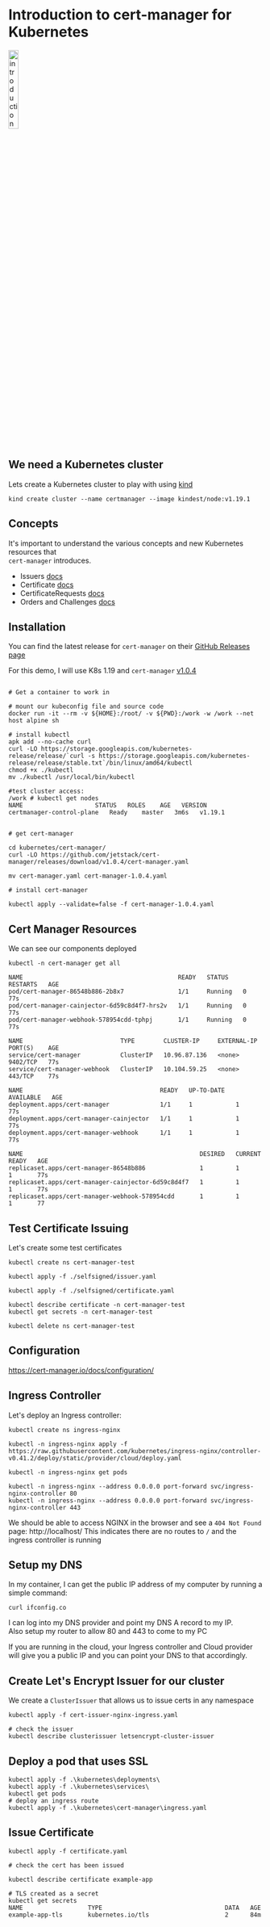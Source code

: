 # Introduction to cert-manager for Kubernetes

<a href="https://youtu.be/hoLUigg4V18" title="certmanager"><img src="https://i.ytimg.com/vi/hoLUigg4V18/hqdefault.jpg" width="20%" alt="introduction to certmanager" /></a>

## We need a Kubernetes cluster

Lets create a Kubernetes cluster to play with using [kind](https://kind.sigs.k8s.io/docs/user/quick-start/)

```
kind create cluster --name certmanager --image kindest/node:v1.19.1
```


## Concepts 

It's important to understand the various concepts and new Kubernetes resources that <br/>
`cert-manager` introduces.

* Issuers [docs](https://cert-manager.io/docs/concepts/issuer/)
* Certificate [docs](https://cert-manager.io/docs/concepts/certificate/)
* CertificateRequests [docs](https://cert-manager.io/docs/concepts/certificaterequest/)
* Orders and Challenges [docs](https://cert-manager.io/docs/concepts/acme-orders-challenges/)

## Installation 

You can find the latest release for `cert-manager` on their [GitHub Releases page](https://github.com/jetstack/cert-manager/) <br/>

For this demo, I will use K8s 1.19 and `cert-manager` [v1.0.4](https://github.com/jetstack/cert-manager/releases/tag/v1.0.4)

```

# Get a container to work in

# mount our kubeconfig file and source code
docker run -it --rm -v ${HOME}:/root/ -v ${PWD}:/work -w /work --net host alpine sh

# install kubectl
apk add --no-cache curl
curl -LO https://storage.googleapis.com/kubernetes-release/release/`curl -s https://storage.googleapis.com/kubernetes-release/release/stable.txt`/bin/linux/amd64/kubectl
chmod +x ./kubectl
mv ./kubectl /usr/local/bin/kubectl

#test cluster access:
/work # kubectl get nodes
NAME                    STATUS   ROLES    AGE   VERSION
certmanager-control-plane   Ready    master   3m6s   v1.19.1


# get cert-manager 

cd kubernetes/cert-manager/
curl -LO https://github.com/jetstack/cert-manager/releases/download/v1.0.4/cert-manager.yaml

mv cert-manager.yaml cert-manager-1.0.4.yaml

# install cert-manager 

kubectl apply --validate=false -f cert-manager-1.0.4.yaml
```

## Cert Manager Resources

We can see our components deployed

```
kubectl -n cert-manager get all

NAME                                           READY   STATUS    RESTARTS   AGE
pod/cert-manager-86548b886-2b8x7               1/1     Running   0          77s
pod/cert-manager-cainjector-6d59c8d4f7-hrs2v   1/1     Running   0          77s
pod/cert-manager-webhook-578954cdd-tphpj       1/1     Running   0          77s

NAME                           TYPE        CLUSTER-IP     EXTERNAL-IP   PORT(S)    AGE
service/cert-manager           ClusterIP   10.96.87.136   <none>        9402/TCP   77s
service/cert-manager-webhook   ClusterIP   10.104.59.25   <none>        443/TCP    77s

NAME                                      READY   UP-TO-DATE   AVAILABLE   AGE        
deployment.apps/cert-manager              1/1     1            1           77s
deployment.apps/cert-manager-cainjector   1/1     1            1           77s
deployment.apps/cert-manager-webhook      1/1     1            1           77s

NAME                                                 DESIRED   CURRENT   READY   AGE
replicaset.apps/cert-manager-86548b886               1         1         1       77s
replicaset.apps/cert-manager-cainjector-6d59c8d4f7   1         1         1       77s
replicaset.apps/cert-manager-webhook-578954cdd       1         1         1       77

```

## Test Certificate Issuing 

Let's create some test certificates

```
kubectl create ns cert-manager-test

kubectl apply -f ./selfsigned/issuer.yaml

kubectl apply -f ./selfsigned/certificate.yaml

kubectl describe certificate -n cert-manager-test
kubectl get secrets -n cert-manager-test

kubectl delete ns cert-manager-test
```

## Configuration 

https://cert-manager.io/docs/configuration/

## Ingress Controller

Let's deploy an Ingress controller: <br/>

```
kubectl create ns ingress-nginx

kubectl -n ingress-nginx apply -f https://raw.githubusercontent.com/kubernetes/ingress-nginx/controller-v0.41.2/deploy/static/provider/cloud/deploy.yaml

kubectl -n ingress-nginx get pods

kubectl -n ingress-nginx --address 0.0.0.0 port-forward svc/ingress-nginx-controller 80
kubectl -n ingress-nginx --address 0.0.0.0 port-forward svc/ingress-nginx-controller 443
```

We should be able to access NGINX in the browser and see a `404 Not Found` page: http://localhost/
This indicates there are no routes to `/` and the ingress controller is running

## Setup my DNS

In my container, I can get the public IP address of my computer by running a simple command:

```
curl ifconfig.co
```

I can log into my DNS provider and point my DNS A record to my IP.<br/>
Also setup my router to allow 80 and 443 to come to my PC <br/>

If you are running in the cloud, your Ingress controller and Cloud provider will give you a
public IP and you can point your DNS to that accordingly.

## Create Let's Encrypt Issuer for our cluster

We create a `ClusterIssuer` that allows us to issue certs in any namespace

```
kubectl apply -f cert-issuer-nginx-ingress.yaml

# check the issuer
kubectl describe clusterissuer letsencrypt-cluster-issuer

```

## Deploy a pod that uses SSL

```
kubectl apply -f .\kubernetes\deployments\
kubectl apply -f .\kubernetes\services\
kubectl get pods
# deploy an ingress route
kubectl apply -f .\kubernetes\cert-manager\ingress.yaml

```

## Issue Certificate 

```
kubectl apply -f certificate.yaml

# check the cert has been issued 

kubectl describe certificate example-app

# TLS created as a secret
kubectl get secrets
NAME                  TYPE                                  DATA   AGE
example-app-tls       kubernetes.io/tls                     2      84m
```
